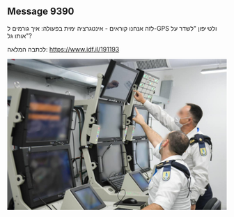 ## Message 9390

לזה אנחנו קוראים - אינטגרציה ימית בפעולה:
איך גורמים ל-GPS ולטייפון "לשדר על אותו גל"?

לכתבה המלאה:
https://www.idf.il/191193

![Photo](./9390/9390_photo.jpg)

